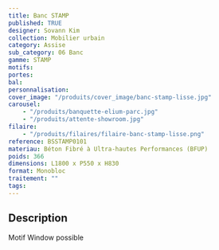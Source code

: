 ```yaml
---
title: Banc STAMP
published: TRUE
designer: Sovann Kim
collection: Mobilier urbain
category: Assise
sub_category: 06 Banc
gamme: STAMP
motifs:
portes:
bal:
personnalisation:
cover_image: "/produits/cover_image/banc-stamp-lisse.jpg"
carousel:
    - "/produits/banquette-elium-parc.jpg"
    - "/produits/attente-showroom.jpg"
filaire:
    - "/produits/filaires/filaire-banc-stamp-lisse.png"
reference: BSSTAMP0101
materiau: Béton Fibré à Ultra-hautes Performances (BFUP)
poids: 366
dimensions: L1800 x P550 x H830
format: Monobloc
traitement: ""
tags:
---
```


## Description

Motif Window possible
